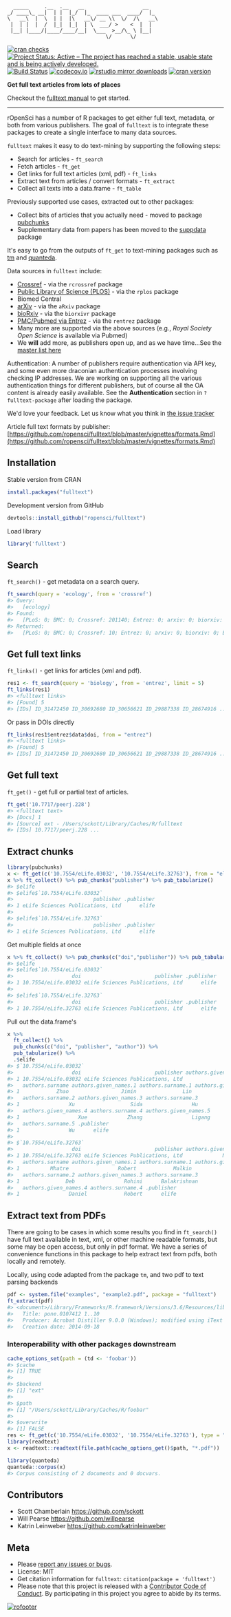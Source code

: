 

```
  _____     .__  .__   __                   __
_/ ____\_ __|  | |  |_/  |_  ____ ___  ____/  |_
\   __\  |  \  | |  |\   __\/ __ \\  \/  /\   __\
 |  | |  |  /  |_|  |_|  | \  ___/ >    <  |  |
 |__| |____/|____/____/__|  \___  >__/\_ \ |__|
                                \/      \/
```

[![cran checks](https://cranchecks.info/badges/worst/fulltext)](https://cranchecks.info/pkgs/fulltext)
[![Project Status: Active – The project has reached a stable, usable state and is being actively developed.](https://www.repostatus.org/badges/latest/active.svg)](https://www.repostatus.org/#active)
[![Build Status](https://api.travis-ci.org/ropensci/fulltext.svg)](https://travis-ci.org/ropensci/fulltext)
[![codecov.io](https://codecov.io/github/ropensci/fulltext/coverage.svg?branch=master)](https://codecov.io/github/ropensci/fulltext?branch=master)
[![rstudio mirror downloads](https://cranlogs.r-pkg.org/badges/fulltext)](https://github.com/metacran/cranlogs.app)
[![cran version](https://www.r-pkg.org/badges/version/fulltext)](https://cran.r-project.org/package=fulltext)

__Get full text articles from lots of places__

Checkout the [fulltext manual](https://books.ropensci.org/fulltext/) to get started.

-----

rOpenSci has a number of R packages to get either full text, metadata, or both from various publishers. The goal of `fulltext` is to integrate these packages to create a single interface to many data sources.

`fulltext` makes it easy to do text-mining by supporting the following steps:

* Search for articles - `ft_search`
* Fetch articles - `ft_get`
* Get links for full text articles (xml, pdf) - `ft_links`
* Extract text from articles / convert formats - `ft_extract`
* Collect all texts into a data.frame - `ft_table`

Previously supported use cases, extracted out to other packages:

* Collect bits of articles that you actually need - moved to package [pubchunks][]
* Supplementary data from papers has been moved to the [suppdata][] package


It's easy to go from the outputs of `ft_get` to text-mining packages such as 
[tm](https://cran.r-project.org/package=tm) and 
[quanteda](https://cran.r-project.org/package=quanteda).

Data sources in `fulltext` include:

* [Crossref](https://www.crossref.org/) - via the `rcrossref` package
* [Public Library of Science (PLOS)](https://www.plos.org/) - via the `rplos` package
* Biomed Central
* [arXiv](https://arxiv.org) - via the `aRxiv` package
* [bioRxiv](https://biorxiv.org/) - via the `biorxivr` package
* [PMC/Pubmed via Entrez](https://www.ncbi.nlm.nih.gov/) - via the `rentrez` package
* Many more are supported via the above sources (e.g., _Royal Society Open Science_ is
available via Pubmed)
* We __will__ add more, as publishers open up, and as we have time...See the [master list here](https://github.com/ropensci/fulltext/issues/4#issuecomment-52376743)

Authentication: A number of publishers require authentication via API key, and some even more
draconian authentication processes involving checking IP addresses. We are working on supporting
all the various authentication things for different publishers, but of course all the OA content
is already easily available. See the **Authentication** section in `?fulltext-package` after 
loading the package.

We'd love your feedback. Let us know what you think in [the issue tracker](https://github.com/ropensci/fulltext/issues)

Article full text formats by publisher:  [https://github.com/ropensci/fulltext/blob/master/vignettes/formats.Rmd](https://github.com/ropensci/fulltext/blob/master/vignettes/formats.Rmd)


## Installation

Stable version from CRAN


```r
install.packages("fulltext")
```

Development version from GitHub


```r
devtools::install_github("ropensci/fulltext")
```

Load library


```r
library('fulltext')
```

## Search

`ft_search()` - get metadata on a search query.


```r
ft_search(query = 'ecology', from = 'crossref')
#> Query:
#>   [ecology] 
#> Found:
#>   [PLoS: 0; BMC: 0; Crossref: 201140; Entrez: 0; arxiv: 0; biorxiv: 0; Europe PMC: 0; Scopus: 0; Microsoft: 0] 
#> Returned:
#>   [PLoS: 0; BMC: 0; Crossref: 10; Entrez: 0; arxiv: 0; biorxiv: 0; Europe PMC: 0; Scopus: 0; Microsoft: 0]
```

## Get full text links

`ft_links()` - get links for articles (xml and pdf).


```r
res1 <- ft_search(query = 'biology', from = 'entrez', limit = 5)
ft_links(res1)
#> <fulltext links>
#> [Found] 5 
#> [IDs] ID_31472450 ID_30692680 ID_30656621 ID_29887338 ID_28674916 ...
```

Or pass in DOIs directly


```r
ft_links(res1$entrez$data$doi, from = "entrez")
#> <fulltext links>
#> [Found] 5 
#> [IDs] ID_31472450 ID_30692680 ID_30656621 ID_29887338 ID_28674916 ...
```

## Get full text

`ft_get()` - get full or partial text of articles.


```r
ft_get('10.7717/peerj.228')
#> <fulltext text>
#> [Docs] 1 
#> [Source] ext - /Users/sckott/Library/Caches/R/fulltext 
#> [IDs] 10.7717/peerj.228 ...
```

## Extract chunks


```r
library(pubchunks)
x <- ft_get(c('10.7554/eLife.03032', '10.7554/eLife.32763'), from = "elife")
x %>% ft_collect() %>% pub_chunks("publisher") %>% pub_tabularize()
#> $elife
#> $elife$`10.7554/eLife.03032`
#>                          publisher .publisher
#> 1 eLife Sciences Publications, Ltd      elife
#> 
#> $elife$`10.7554/eLife.32763`
#>                          publisher .publisher
#> 1 eLife Sciences Publications, Ltd      elife
```

Get multiple fields at once


```r
x %>% ft_collect() %>% pub_chunks(c("doi","publisher")) %>% pub_tabularize()
#> $elife
#> $elife$`10.7554/eLife.03032`
#>                   doi                        publisher .publisher
#> 1 10.7554/eLife.03032 eLife Sciences Publications, Ltd      elife
#> 
#> $elife$`10.7554/eLife.32763`
#>                   doi                        publisher .publisher
#> 1 10.7554/eLife.32763 eLife Sciences Publications, Ltd      elife
```

Pull out the data.frame's


```r
x %>%
  ft_collect() %>% 
  pub_chunks(c("doi", "publisher", "author")) %>%
  pub_tabularize() %>%
  .$elife
#> $`10.7554/eLife.03032`
#>                   doi                        publisher authors.given_names
#> 1 10.7554/eLife.03032 eLife Sciences Publications, Ltd                  Ya
#>   authors.surname authors.given_names.1 authors.surname.1 authors.given_names.2
#> 1            Zhao                 Jimin               Lin               Beiying
#>   authors.surname.2 authors.given_names.3 authors.surname.3
#> 1                Xu                  Sida                Hu
#>   authors.given_names.4 authors.surname.4 authors.given_names.5
#> 1                   Xue             Zhang                Ligang
#>   authors.surname.5 .publisher
#> 1                Wu      elife
#> 
#> $`10.7554/eLife.32763`
#>                   doi                        publisher authors.given_names
#> 1 10.7554/eLife.32763 eLife Sciences Publications, Ltd             Natasha
#>   authors.surname authors.given_names.1 authors.surname.1 authors.given_names.2
#> 1          Mhatre                Robert            Malkin                Rittik
#>   authors.surname.2 authors.given_names.3 authors.surname.3
#> 1               Deb                Rohini      Balakrishnan
#>   authors.given_names.4 authors.surname.4 .publisher
#> 1                Daniel            Robert      elife
```

## Extract text from PDFs

There are going to be cases in which some results you find in `ft_search()` have full text available in text, xml, or other machine readable formats, but some may be open access, but only in pdf format. We have a series of convenience functions in this package to help extract text from pdfs, both locally and remotely.

Locally, using code adapted from the package `tm`, and two pdf to text parsing backends


```r
pdf <- system.file("examples", "example2.pdf", package = "fulltext")
ft_extract(pdf)
#> <document>/Library/Frameworks/R.framework/Versions/3.6/Resources/library/fulltext/examples/example2.pdf
#>   Title: pone.0107412 1..10
#>   Producer: Acrobat Distiller 9.0.0 (Windows); modified using iText 5.0.3 (c) 1T3XT BVBA
#>   Creation date: 2014-09-18
```

### Interoperability with other packages downstream


```r
cache_options_set(path = (td <- 'foobar'))
#> $cache
#> [1] TRUE
#> 
#> $backend
#> [1] "ext"
#> 
#> $path
#> [1] "/Users/sckott/Library/Caches/R/foobar"
#> 
#> $overwrite
#> [1] FALSE
res <- ft_get(c('10.7554/eLife.03032', '10.7554/eLife.32763'), type = "pdf")
library(readtext)
x <- readtext::readtext(file.path(cache_options_get()$path, "*.pdf"))
```


```r
library(quanteda)
quanteda::corpus(x)
#> Corpus consisting of 2 documents and 0 docvars.
```

## Contributors

* Scott Chamberlain <https://github.com/sckott>
* Will Pearse <https://github.com/willpearse>
* Katrin Leinweber <https://github.com/katrinleinweber>

## Meta

* Please [report any issues or bugs](https://github.com/ropensci/fulltext/issues).
* License: MIT
* Get citation information for `fulltext`: `citation(package = 'fulltext')`
* Please note that this project is released with a [Contributor Code of Conduct][coc].
By participating in this project you agree to abide by its terms.

[![rofooter](https://ropensci.org/public_images/github_footer.png)](https://ropensci.org)

[suppdata]: https://github.com/ropensci/suppdata
[pubchunks]: https://github.com/ropensci/pubchunks
[coc]: https://github.com/ropensci/fulltext/blob/master/CODE_OF_CONDUCT.md
